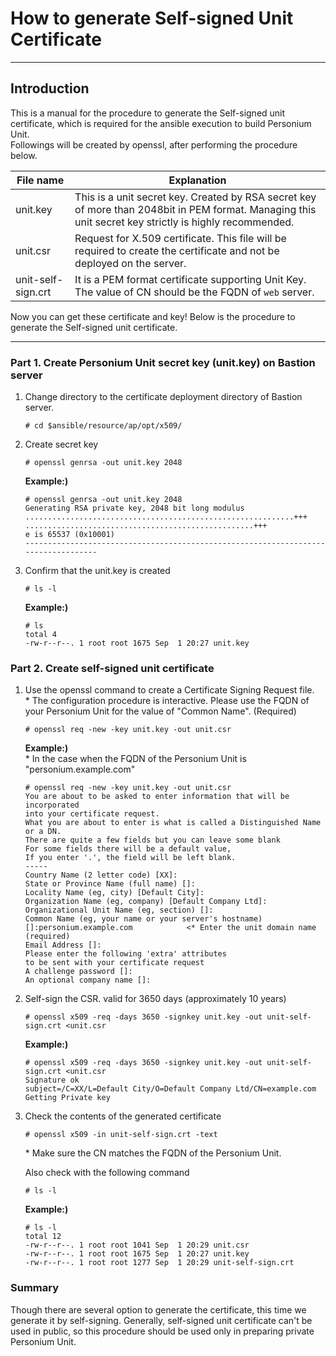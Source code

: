 # How to generate Self-signed Unit Certificate

-------------------------------------------------

## Introduction

This is a manual for the procedure to generate the Self-signed unit certificate, which is required for the ansible execution to build Personium Unit.  
Followings will be created by openssl, after performing the procedure below.

| File name | Explanation |
|---|---|
|unit.key             |This is a unit secret key. Created by RSA secret key of more than 2048bit in PEM format. Managing this unit secret key strictly is highly recommended.|
|unit.csr             |Request for X.509 certificate. This file will be required to create the certificate and not be deployed on the server. |
|unit-self-sign.crt   |It is a PEM format certificate supporting Unit Key. The value of CN should be the FQDN of `web` server. |

Now you can get these certificate and key! Below is the procedure to generate the Self-signed unit certificate.

---------------------------------------

### Part 1. Create Personium Unit secret key (unit.key) on Bastion server

1. Change directory to the certificate deployment directory of Bastion server.

    ```console
    # cd $ansible/resource/ap/opt/x509/
    ```

1. Create secret key

    ```console
    # openssl genrsa -out unit.key 2048
    ```  

    **Example:)**

    ```console
    # openssl genrsa -out unit.key 2048
    Generating RSA private key, 2048 bit long modulus
    ............................................................+++
    ...................................................+++
    e is 65537 (0x10001)
    -----------------------------------------------------------------------------------
    ```

1. Confirm that the unit.key is created

    ```console
    # ls -l
    ```

    **Example:)**

    ```console
    # ls
    total 4
    -rw-r--r--. 1 root root 1675 Sep  1 20:27 unit.key
    ```

### Part 2. Create self-signed unit certificate

1. Use the openssl command to create a Certificate Signing Request file.  
    \* The configuration procedure is interactive. Please use the FQDN of your Personium Unit for the value of "Common Name". (Required)

    ```console
    # openssl req -new -key unit.key -out unit.csr
    ```

    **Example:)**  
    \* In the case when the FQDN of the Personium Unit is "personium.example.com"

    ```console
    # openssl req -new -key unit.key -out unit.csr
    You are about to be asked to enter information that will be incorporated
    into your certificate request.
    What you are about to enter is what is called a Distinguished Name or a DN.
    There are quite a few fields but you can leave some blank
    For some fields there will be a default value,
    If you enter '.', the field will be left blank.
    -----
    Country Name (2 letter code) [XX]:
    State or Province Name (full name) []:
    Locality Name (eg, city) [Default City]:
    Organization Name (eg, company) [Default Company Ltd]:
    Organizational Unit Name (eg, section) []:
    Common Name (eg, your name or your server's hostname) []:personium.example.com            <* Enter the unit domain name (required)
    Email Address []:
    Please enter the following 'extra' attributes
    to be sent with your certificate request
    A challenge password []:
    An optional company name []:

    ```

1. Self-sign the CSR. valid for 3650 days (approximately 10 years)


    ```console
    # openssl x509 -req -days 3650 -signkey unit.key -out unit-self-sign.crt <unit.csr
    ```

    **Example:)**

    ```console
    # openssl x509 -req -days 3650 -signkey unit.key -out unit-self-sign.crt <unit.csr
    Signature ok
    subject=/C=XX/L=Default City/O=Default Company Ltd/CN=example.com
    Getting Private key

    ```

1. Check the contents of the generated certificate

    ```console
    # openssl x509 -in unit-self-sign.crt -text
    ```  
    \* Make sure the CN matches the FQDN of the Personium Unit.

    Also check with the following command

    ```console
    # ls -l
    ```   

    **Example:)**

    ```console
    # ls -l
    total 12
    -rw-r--r--. 1 root root 1041 Sep  1 20:29 unit.csr
    -rw-r--r--. 1 root root 1675 Sep  1 20:27 unit.key
    -rw-r--r--. 1 root root 1277 Sep  1 20:29 unit-self-sign.crt
    ```

### Summary

Though there are several option to generate the certificate, this time we generate it by self-signing.
Generally, self-signed unit certificate can't be used in public, so this procedure should be used only in preparing private Personium Unit.
